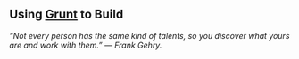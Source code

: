## Using [Grunt](http://gruntjs.com/) to Build
<i>“Not every person has the same kind of talents, so you discover what yours are and work with them.” — Frank Gehry.</i>
